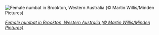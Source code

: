 
![Female numbat in Brookton, Western Australia (© Martin Willis/Minden Pictures)](https://cn.bing.com//th?id=OHR.WANumbat_EN-US8626889228_1920x1080.jpg&rf=LaDigue_1920x1080.jpg&pid=hp)

*[Female numbat in Brookton, Western Australia (© Martin Willis/Minden Pictures)](https://www.bing.com/search?q=numbat&form=hpcapt&filters=HpDate%3a%2220211106_0700%22)*
